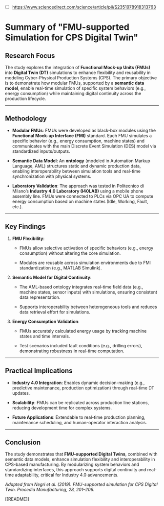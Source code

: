 - [ ] https://www.sciencedirect.com/science/article/pii/S2351978918313763

# Summary of "FMU-supported Simulation for CPS Digital Twin"

## Research Focus

The study explores the integration of **Functional Mock-up Units (FMUs)** into **Digital Twin (DT)** simulations to enhance flexibility and reusability in modeling Cyber-Physical Production Systems (CPS). The primary objective is to demonstrate how modular FMUs, supported by a **semantic data model**, enable real-time simulation of specific system behaviors (e.g., energy consumption) while maintaining digital continuity across the production lifecycle.

---

## Methodology

- **Modular FMUs**: FMUs were developed as black-box modules using the **Functional Mock-up Interface (FMI)** standard. Each FMU simulates a specific behavior (e.g., energy consumption, machine states) and communicates with the main Discrete Event Simulation (DES) model via standardized inputs/outputs.
    
- **Semantic Data Model**: An **ontology** (modeled in Automation Markup Language, AML) structures static and dynamic production data, enabling interoperability between simulation tools and real-time synchronization with physical systems.
    
- **Laboratory Validation**: The approach was tested in Politecnico di Milano’s **Industry 4.0 Laboratory (I40LAB)** using a mobile phone assembly line. FMUs were connected to PLCs via OPC UA to compute energy consumption based on machine states (Idle, Working, Fault, etc.).
    

---

## Key Findings

1. **FMU Flexibility**:
    
    - FMUs allow selective activation of specific behaviors (e.g., energy consumption) without altering the core simulation.
        
    - Modules are reusable across simulation environments due to FMI standardization (e.g., MATLAB Simulink).
        
2. **Semantic Model for Digital Continuity**:
    
    - The AML-based ontology integrates real-time field data (e.g., machine states, sensor inputs) with simulations, ensuring consistent data representation.
        
    - Supports interoperability between heterogeneous tools and reduces data retrieval effort for simulations.
        
3. **Energy Consumption Validation**:
    
    - FMUs accurately calculated energy usage by tracking machine states and time intervals.
        
    - Test scenarios included fault conditions (e.g., drilling errors), demonstrating robustness in real-time computation.
        

---

## Practical Implications

- **Industry 4.0 Integration**: Enables dynamic decision-making (e.g., predictive maintenance, production optimization) through real-time DT updates.
    
- **Scalability**: FMUs can be replicated across production line stations, reducing development time for complex systems.
    
- **Future Applications**: Extendable to real-time production planning, maintenance scheduling, and human-operator interaction analysis.
    

---

## Conclusion

The study demonstrates that **FMU-supported Digital Twins**, combined with semantic data models, enhance simulation flexibility and interoperability in CPS-based manufacturing. By modularizing system behaviors and standardizing interfaces, this approach supports digital continuity and real-time adaptability, critical for Industry 4.0 advancements.

_Adapted from Negri et al. (2019). FMU-supported simulation for CPS Digital Twin. Procedia Manufacturing, 28, 201–206._

[[README]]
